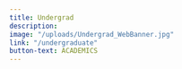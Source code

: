 ```yaml
---
title: Undergrad
description: 
image: "/uploads/Undergrad_WebBanner.jpg"
link: "/undergraduate"
button-text: ACADEMICS
---
```


